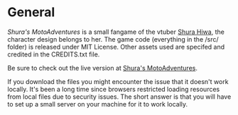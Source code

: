 # General

*Shura's MotoAdventures* is a small fangame of the vtuber [Shura Hiwa](https://twitter.com/ShuraHiwa), the character design belongs to her. The game code (everything in the /src/ folder) is released under MIT License. Other assets used are specifed and credited in the CREDITS.txt file.

Be sure to check out the live version at [Shura's MotoAdventures](https://sleepless-nts.github.io/ShuraMoto/).

If you download the files you might encounter the issue that it doesn't work locally. It's been a long time since browsers restricted loading resources from local files due to security issues. The short answer is that you will have to set up a small server on your machine for it to work locally.
